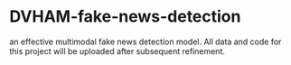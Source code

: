 # DVHAM-fake-news-detection
 an effective multimodal fake news detection model.
All data and code for this project will be uploaded after subsequent refinement.
